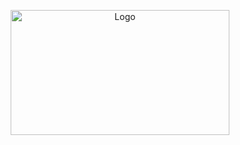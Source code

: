 <!-- PROJECT LOGO -->
<p align="center">
  <a href="https://github.com/Dojeto/Youtube-Downloader">
     <img src="https://user-images.githubusercontent.com/81398258/192766303-02472c5e-93c7-404a-9911-1ef9e524d1a8.png" alt="Logo" height="200" width="350">
  </a>
